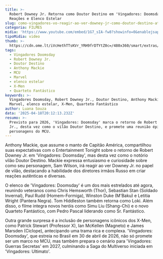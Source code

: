 ```yaml
---
title: >-
  Robert Downey Jr. Retorna como Doutor Destino em 'Vingadores: Doomsday' -
  Reações e Elenco Estelar
slug: como-vingadores-vo-reagir-ao-ver-downey-jr-como-doutor-destino-ator-comenta
categoria: FILMES
midia: 'https://www.youtube.com/embed/1G7_sIA-fw8?showinfo=0&enablejsapi=1'
tipoMidia: video
thumb: >-
  https://cdn.ome.lt/iVcHethTTsKVr_YRH9frDTYtZ0c=/480x360/smart/extras/conteudos/Captura_de_tela_2025-04-18_161643.png
tags:
  - Vingadores Doomsday
  - Robert Downey Jr.
  - Doutor Destino
  - Anthony Mackie
  - MCU
  - Marvel
  - elenco estelar
  - X-Men
  - Quarteto Fantástico
keywords: >-
  Vingadores Doomsday, Robert Downey Jr., Doutor Destino, Anthony Mackie, MCU,
  Marvel, elenco estelar, X-Men, Quarteto Fantástico
author: Luana Souza
data: '2025-04-18T20:12:13.232Z'
resumo: >-
  Previsto para 2026, 'Vingadores: Doomsday' marca o retorno de Robert Downey
  Jr., desta vez como o vilão Doutor Destino, e promete uma reunião épica de
  personagens do MCU.
---
```


Anthony Mackie, que assume o manto de Capitão América, compartilhou suas expectativas com o Entertainment Tonight sobre o retorno de Robert Downey Jr. em 'Vingadores: Doomsday', mas desta vez como o notório vilão Doutor Destino. Mackie expressa entusiasmo e curiosidade sobre como seu personagem, Sam Wilson, irá reagir ao ver Downey Jr. no papel de vilão, destacando a habilidade dos diretores irmãos Russo em criar reações autênticas e diversas.

O elenco de 'Vingadores: Doomsday' é um dos mais estrelados até agora, reunindo veteranos como Chris Hemsworth (Thor), Sebastian Stan (Soldado Invernal), Paul Rudd (Homem-Formiga), Winston Duke (M'Baku) e Letitia Wright (Pantera Negra). Tom Hiddleston também retorna como Loki. Além disso, o filme integra novos heróis como Simu Liu (Shang-Chi) e o novo Quarteto Fantástico, com Pedro Pascal liderando como Sr. Fantástico.

Outra grande surpresa é a inclusão de personagens icônicos dos X-Men, como Patrick Stewart (Professor X), Ian McKellen (Magneto) e James Marsden (Ciclope), antecipando uma trama rica e complexa. 'Vingadores: Doomsday', que estreia no Brasil em 30 de abril de 2026, não só promete ser um marco no MCU, mas também prepara o cenário para 'Vingadores: Guerras Secretas' em 2027, culminando a Saga do Multiverso iniciada em 'Vingadores: Ultimato'.
